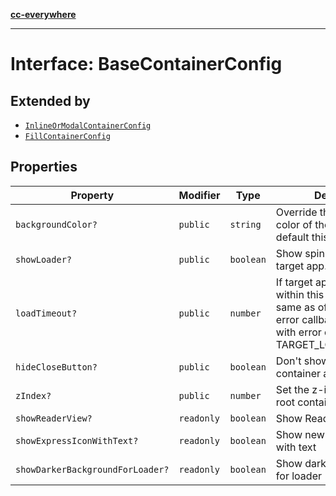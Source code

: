 [**cc-everywhere**](../../../../../index.md)

***

# Interface: BaseContainerConfig

## Extended by

- [`InlineOrModalContainerConfig`](inline-or-modal-container-config.md)
- [`FillContainerConfig`](fill-container-config.md)

## Properties

| Property | Modifier | Type | Description |
| ------ | ------ | ------ | ------ |
| `backgroundColor?` | `public` | `string` | Override the background color of the iframe. By default this is as per theme. |
| `showLoader?` | `public` | `boolean` | Show spinner while loading target app. Default is true. |
| `loadTimeout?` | `public` | `number` | If target app does't open within this time (in ms, same as of setTimeout), the error callback is invoked with error code TARGET_LOAD_TIMED_OUT. |
| `hideCloseButton?` | `public` | `boolean` | Don't show close button for container and header bars |
| `zIndex?` | `public` | `number` | Set the z-index of of the root container |
| `showReaderView?` | `readonly` | `boolean` | Show Reader Loading View |
| `showExpressIconWithText?` | `readonly` | `boolean` | Show new express icon with text |
| `showDarkerBackgroundForLoader?` | `readonly` | `boolean` | Show darker background for loader |
